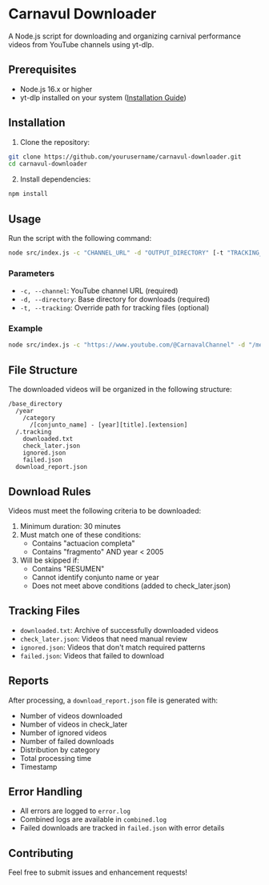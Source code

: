 # Carnavul Downloader

A Node.js script for downloading and organizing carnival performance videos from YouTube channels using yt-dlp.

## Prerequisites

- Node.js 16.x or higher
- yt-dlp installed on your system ([Installation Guide](https://github.com/yt-dlp/yt-dlp#installation))

## Installation

1. Clone the repository:

```bash
git clone https://github.com/yourusername/carnavul-downloader.git
cd carnavul-downloader
```

2. Install dependencies:

```bash
npm install
```

## Usage

Run the script with the following command:

```bash
node src/index.js -c "CHANNEL_URL" -d "OUTPUT_DIRECTORY" [-t "TRACKING_FILES_PATH"]
```

### Parameters

- `-c, --channel`: YouTube channel URL (required)
- `-d, --directory`: Base directory for downloads (required)
- `-t, --tracking`: Override path for tracking files (optional)

### Example

```bash
node src/index.js -c "https://www.youtube.com/@CarnavalChannel" -d "/media/carnival/videos"
```

## File Structure

The downloaded videos will be organized in the following structure:

```
/base_directory
  /year
    /category
      /[conjunto_name] - [year][title].[extension]
  /.tracking
    downloaded.txt
    check_later.json
    ignored.json
    failed.json
  download_report.json
```

## Download Rules

Videos must meet the following criteria to be downloaded:

1. Minimum duration: 30 minutes
2. Must match one of these conditions:
   - Contains "actuacion completa"
   - Contains "fragmento" AND year < 2005
3. Will be skipped if:
   - Contains "RESUMEN"
   - Cannot identify conjunto name or year
   - Does not meet above conditions (added to check_later.json)

## Tracking Files

- `downloaded.txt`: Archive of successfully downloaded videos
- `check_later.json`: Videos that need manual review
- `ignored.json`: Videos that don't match required patterns
- `failed.json`: Videos that failed to download

## Reports

After processing, a `download_report.json` file is generated with:

- Number of videos downloaded
- Number of videos in check_later
- Number of ignored videos
- Number of failed downloads
- Distribution by category
- Total processing time
- Timestamp

## Error Handling

- All errors are logged to `error.log`
- Combined logs are available in `combined.log`
- Failed downloads are tracked in `failed.json` with error details

## Contributing

Feel free to submit issues and enhancement requests!

